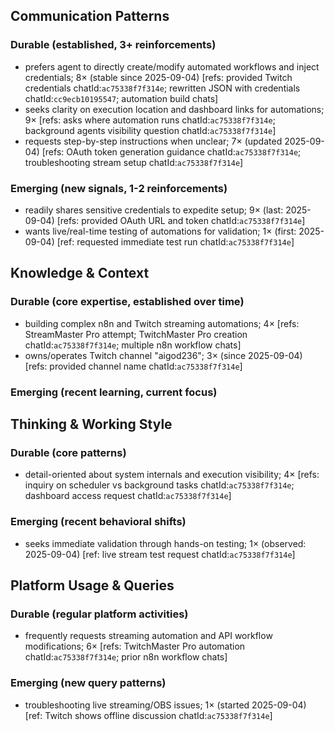 ## Communication Patterns
### Durable (established, 3+ reinforcements)
- prefers agent to directly create/modify automated workflows and inject credentials; 8× (stable since 2025-09-04) [refs: provided Twitch credentials chatId:`ac75338f7f314e`; rewritten JSON with credentials chatId:`cc9ecb10195547`; automation build chats]
- seeks clarity on execution location and dashboard links for automations; 9× [refs: asks where automation runs chatId:`ac75338f7f314e`; background agents visibility question chatId:`ac75338f7f314e`]
- requests step-by-step instructions when unclear; 7× (updated 2025-09-04) [refs: OAuth token generation guidance chatId:`ac75338f7f314e`; troubleshooting stream setup chatId:`ac75338f7f314e`]

### Emerging (new signals, 1-2 reinforcements)
- readily shares sensitive credentials to expedite setup; 9× (last: 2025-09-04) [refs: provided OAuth URL and token chatId:`ac75338f7f314e`]
- wants live/real-time testing of automations for validation; 1× (first: 2025-09-04) [ref: requested immediate test run chatId:`ac75338f7f314e`]

## Knowledge & Context
### Durable (core expertise, established over time)
- building complex n8n and Twitch streaming automations; 4× [refs: StreamMaster Pro attempt; TwitchMaster Pro creation chatId:`ac75338f7f314e`; multiple n8n workflow chats]
- owns/operates Twitch channel "aigod236"; 3× (since 2025-09-04) [refs: provided channel name chatId:`ac75338f7f314e`]

### Emerging (recent learning, current focus)  

## Thinking & Working Style
### Durable (core patterns)
- detail-oriented about system internals and execution visibility; 4× [refs: inquiry on scheduler vs background tasks chatId:`ac75338f7f314e`; dashboard access request chatId:`ac75338f7f314e`]

### Emerging (recent behavioral shifts)
- seeks immediate validation through hands-on testing; 1× (observed: 2025-09-04) [ref: live stream test request chatId:`ac75338f7f314e`]

## Platform Usage & Queries
### Durable (regular platform activities)
- frequently requests streaming automation and API workflow modifications; 6× [refs: TwitchMaster Pro automation chatId:`ac75338f7f314e`; prior n8n workflow chats]

### Emerging (new query patterns)
- troubleshooting live streaming/OBS issues; 1× (started 2025-09-04) [ref: Twitch shows offline discussion chatId:`ac75338f7f314e`]